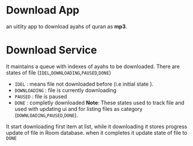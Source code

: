 # Download App 
an uitlity app to download ayahs of quran as **mp3**.

# Download Service 
It maintains a queue with indexes of ayahs to be downloaded.
There are states of file (`IDEL`,`DOWNLOADING`,`PAUSED`,`DONE`)
- `IDEL` : means file not downloaded before (i.e initial state ).
- `DOWNLOADING` : file is currently downloading 
- `PAUSED` : file is paused 
- `DONE` : completly downloaded 
**Note**: These states used to track file and used with updating ui and for listing files as category (`DOWNLOADING`,`PAUSED`,`DONE`).

It start downloading first item at list, while it downloading it stores progress update of file in Room database. 
when it completes it update state of file to `DONE` 
